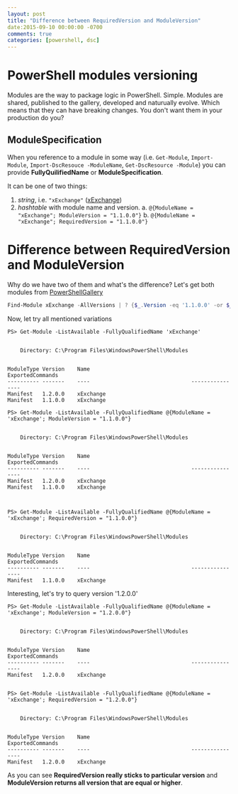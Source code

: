 ```yaml
---
layout: post
title: "Difference between RequiredVersion and ModuleVersion"
date:2015-09-10 00:00:00 -0700
comments: true
categories: [powershell, dsc]
---
```


# PowerShell modules versioning

Modules are the way to package logic in PowerShell. 
Simple.
Modules are shared, published to the gallery, developed and naturually evolve.
Which means that they can have breaking changes.
You don't want them in your production do you?

## ModuleSpecification

When you reference to a module in some way (i.e. `Get-Module`, `Import-Module`, `Import-DscResouce -ModuleName`, `Get-DscResource -Module`)
you can provide **FullyQuilifiedName** or **ModuleSpecification**.

It can be one of two things:
1. *string*, i.e. `"xExchange"` ([xExchange](https://github.com/PowerShell/xExchange))
1. *hashtable* with module name and version.
  a. `@{ModuleName = "xExchange"; ModuleVersion = "1.1.0.0"}`
  b. `@{ModuleName = "xExchange"; RequiredVersion = "1.1.0.0"}`

# Difference between RequiredVersion and ModuleVersion

Why do we have two of them and what's the difference?
Let's get both modules from [PowerShellGallery](http://www.powershellgallery.com/)

```powershell
Find-Module xExchange -AllVersions | ? {$_.Version -eq '1.1.0.0' -or $_.Version -eq '1.2.0.0'} | Install-Module
```

Now, let try all mentioned variations

```text
PS> Get-Module -ListAvailable -FullyQualifiedName 'xExchange'


    Directory: C:\Program Files\WindowsPowerShell\Modules


ModuleType Version    Name                                ExportedCommands                              
---------- -------    ----                                ----------------                              
Manifest   1.2.0.0    xExchange                                                                         
Manifest   1.1.0.0    xExchange 

PS> Get-Module -ListAvailable -FullyQualifiedName @{ModuleName = 'xExchange'; ModuleVersion = "1.1.0.0"}


    Directory: C:\Program Files\WindowsPowerShell\Modules


ModuleType Version    Name                                ExportedCommands                              
---------- -------    ----                                ----------------                              
Manifest   1.2.0.0    xExchange                                                                         
Manifest   1.1.0.0    xExchange                                                                         



PS> Get-Module -ListAvailable -FullyQualifiedName @{ModuleName = 'xExchange'; RequiredVersion = "1.1.0.0"}


    Directory: C:\Program Files\WindowsPowerShell\Modules


ModuleType Version    Name                                ExportedCommands                              
---------- -------    ----                                ----------------                              
Manifest   1.1.0.0    xExchange      

```

Interesting, let's try to query version '1.2.0.0'

```text
PS> Get-Module -ListAvailable -FullyQualifiedName @{ModuleName = 'xExchange'; ModuleVersion = "1.2.0.0"}


    Directory: C:\Program Files\WindowsPowerShell\Modules


ModuleType Version    Name                                ExportedCommands                              
---------- -------    ----                                ----------------                              
Manifest   1.2.0.0    xExchange                                                                         


PS> Get-Module -ListAvailable -FullyQualifiedName @{ModuleName = 'xExchange'; RequiredVersion = "1.2.0.0"}


    Directory: C:\Program Files\WindowsPowerShell\Modules


ModuleType Version    Name                                ExportedCommands                              
---------- -------    ----                                ----------------                              
Manifest   1.2.0.0    xExchange      
```

As you can see **RequiredVersion really sticks to particular version** and **ModuleVersion returns all version that are equal or higher**.
